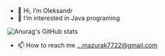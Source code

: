 - 👋 Hi, I’m Oleksandr 
- 👀 I’m interested in Java programing

![Anurag's GitHub stats](https://github-readme-stats.vercel.app/api?username=MOGATON&theme=chartreuse-dark&show_icons=true)




- 📫 How to reach me ...mazurak7722@gmail.com

<!---
MOGATON/MOGATON is a ✨ special ✨ repository because its `README.md` (this file) appears on your GitHub profile.
You can click the Preview link to take a look at your changes.
--->
